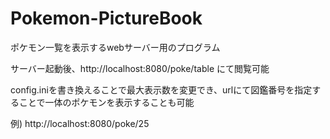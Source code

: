 # Pokemon-PictureBook

ポケモン一覧を表示するwebサーバー用のプログラム

サーバー起動後、http://localhost:8080/poke/table にて閲覧可能

config.iniを書き換えることで最大表示数を変更でき、urlにて図鑑番号を指定することで一体のポケモンを表示することも可能

例)
http://localhost:8080/poke/25
